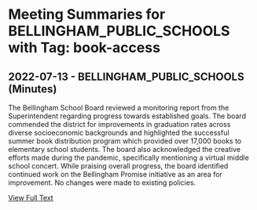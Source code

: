 # Meeting Summaries for BELLINGHAM_PUBLIC_SCHOOLS with Tag: book-access

## 2022-07-13 - BELLINGHAM_PUBLIC_SCHOOLS (Minutes)

The Bellingham School Board reviewed a monitoring report from the Superintendent regarding progress towards established goals. The board commended the district for improvements in graduation rates across diverse socioeconomic backgrounds and highlighted the successful summer book distribution program which provided over 17,000 books to elementary school students.  The board also acknowledged the creative efforts made during the pandemic, specifically mentioning a virtual middle school concert. While praising overall progress, the board identified continued work on the Bellingham Promise initiative as an area for improvement. No changes were made to existing policies.

[View Full Text](https://raw.githubusercontent.com/VoronoiPerspectives/WashingtonStateSchoolBoardExplorer/refs/heads/main/data/countries/usa/states/wa/counties/whatcom/school_boards/bellingham_public_schools/2022/processed/2022-07-13-minutes.txt)

